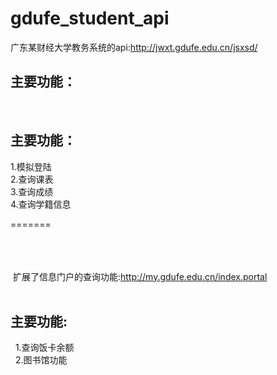# gdufe_student_api
广东某财经大学教务系统的api:http://jwxt.gdufe.edu.cn/jsxsd/<br>

<h2>主要功能：</h2><br>

<h2>主要功能：</h2>

  1.模拟登陆<br>
  2.查询课表<br>
  3.查询成绩<br>
  4.查询学籍信息<br>

=======
  <br><br><br><br>
  
  扩展了信息门户的查询功能:http://my.gdufe.edu.cn/index.portal<br>
  <h2>主要功能:</h2>
    1.查询饭卡余额<br>
    2.图书馆功能 

